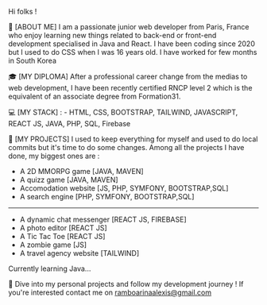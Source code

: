 Hi folks ! 

📌  [ABOUT ME] I am a passionate junior web developer from Paris, France who enjoy learning new things related to back-end or front-end development specialised in Java and React. I have been coding since 2020 but I used to do CSS when I was 16 years old. I have worked for few months in South Korea


🎓  [MY DIPLOMA] After a professional career change from the medias to web development, I have been recently certified RNCP level 2 which is the equivalent of an associate degree from Formation31.


💻 [MY STACK] : - HTML, CSS, BOOTSTRAP, TAILWIND, JAVASCRIPT, REACT JS, JAVA, PHP, SQL, Firebase


📂 [MY PROJECTS] I used to keep everything for myself and used to do local commits but it's time to do some changes. Among all the projects I have done, my biggest ones are : 

- A 2D MMORPG game [JAVA, MAVEN]    
- A quizz game [JAVA, MAVEN]
- Accomodation website [JS, PHP, SYMFONY, BOOTSTRAP,SQL]
- A search engine [PHP, SYMFONY, BOOTSTRAP,SQL]
---------------------------------------------------------------------
- A dynamic chat messenger [REACT JS, FIREBASE]
- A photo editor [REACT JS]
- A Tic Tac Toe [REACT JS]
- A zombie game [JS]
- A travel agency website [TAILWIND]


Currently learning Java... 

🚀 Dive into my personal projects and follow my development journey ! If you're interested contact me on ramboarinaalexis@gmail.com
